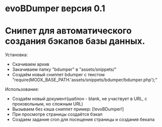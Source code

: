 evoBDumper версия 0.1
=========
Снипет для автоматического создания бэкапов базы данных.
=========
Установка:
- Скачиваем архив
- Закачиваем папку "bdumper" в "assets/snippets/"
- Создаём новый сниппет bdumper с текстом "require(MODX_BASE_PATH.'assets/snippets/bdumper/bdumper.php');" 

Использование:
- Создаём новый документ(шаблон - blank, не участвует в URL, с произвольным, но сложным URL)
- Вызываем без кэша сниппет пример: [!evoBDumper!]
- При просмотре страницы создаётся бэкап
- Создаем задание cron для посещения страницы и создания бекапа